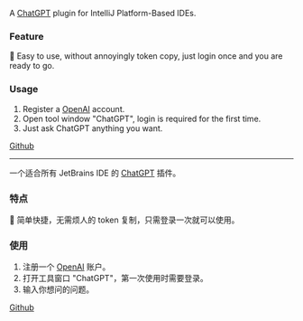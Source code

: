 
<!-- Plugin description -->

A [ChatGPT](https://chat.openai.com/) plugin for IntelliJ Platform-Based IDEs.

### Feature

🚀 Easy to use, without annoyingly token copy, just login once and you are ready to go.

### Usage

1. Register a [OpenAI](https://beta.openai.com/signup) account.
2. Open tool window "ChatGPT", login is required for the first time.
3. Just ask ChatGPT anything you want.

[Github](https://github.com/LiLittleCat/ChatGPT) 


---
一个适合所有 JetBrains IDE 的 [ChatGPT](https://chat.openai.com/) 插件。

### 特点

🚀 简单快捷，无需烦人的 token 复制，只需登录一次就可以使用。

### 使用

1. 注册一个 [OpenAI](https://beta.openai.com/signup) 账户。
2. 打开工具窗口 "ChatGPT"，第一次使用时需要登录。
3. 输入你想问的问题。


[Github](https://github.com/LiLittleCat/ChatGPT)

<!-- Plugin description end -->